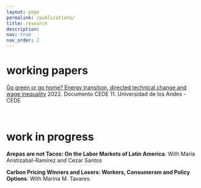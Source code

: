 ```yaml
---
layout: page
permalink: /publications/
title: research
description: 
nav: true
nav_order: 2
---
```


# working papers

[Go green or go home? Energy transition, directed technical change and wage inequality](https://papers.ssrn.com/sol3/papers.cfm?abstract_id=4109428) 2022. Documento CEDE 11. Universidad de los Andes - CEDE

<br>

# work in progress

**Arepas are not Tacos: On the Labor Markets of Latin America**. With María Aristizabal-Ramírez and Cezar Santos

**Carbon Pricing Winners and Losers: Workers, Consumersm and Policy Options**. With Marina M. Tavares.

<!-- 
 Bibsearch Feature -->

<!-- {% include bib_search.liquid %} --> 

 <!-- <div class="publications"> -->

<!-- {% bibliography %} --> 

<!-- </div> --> 
